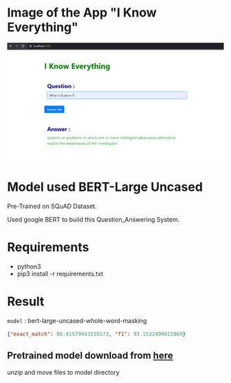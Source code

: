# Image of the App "I Know Everything"

<img src="images/Example_Question_Answer.PNG">

# Model used BERT-Large Uncased

Pre-Trained on SQuAD Dataset. 

Used google BERT to build this Question_Answering System.


# Requirements
- python3
- pip3 install -r requirements.txt


# Result
`model` : bert-large-uncased-whole-word-masking 
```json
{"exact_match": 86.91579943235573, "f1": 93.1532499015869}
```

## Pretrained model download from [here](https://drive.google.com/open?id=1NZ8jprb4ON0guBd7t172HMAT4JBHc5Cy)
unzip and move files to model directory
